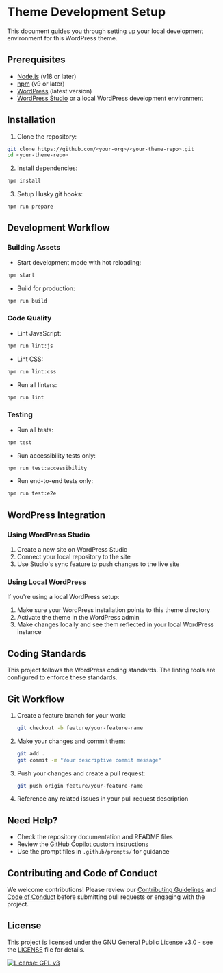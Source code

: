 
# Theme Development Setup

This document guides you through setting up your local development environment for this WordPress theme.

## Prerequisites

- [Node.js](https://nodejs.org/) (v18 or later)
- [npm](https://www.npmjs.com/) (v9 or later)
- [WordPress](https://wordpress.org/) (latest version)
- [WordPress Studio](https://wordpress.com/start/wordpress-studio) or a local WordPress development environment

## Installation

1. Clone the repository:

```bash
git clone https://github.com/<your-org>/<your-theme-repo>.git
cd <your-theme-repo>
```

2. Install dependencies:

```bash
npm install
```

3. Setup Husky git hooks:

```bash
npm run prepare
```

## Development Workflow

### Building Assets

- Start development mode with hot reloading:

```bash
npm start
```

- Build for production:

```bash
npm run build
```

### Code Quality

- Lint JavaScript:

```bash
npm run lint:js
```

- Lint CSS:

```bash
npm run lint:css
```

- Run all linters:

```bash
npm run lint
```

### Testing

- Run all tests:

```bash
npm test
```

- Run accessibility tests only:

```bash
npm run test:accessibility
```

- Run end-to-end tests only:

```bash
npm run test:e2e
```

## WordPress Integration

### Using WordPress Studio

1. Create a new site on WordPress Studio
2. Connect your local repository to the site
3. Use Studio's sync feature to push changes to the live site

### Using Local WordPress

If you're using a local WordPress setup:

1. Make sure your WordPress installation points to this theme directory
2. Activate the theme in the WordPress admin
3. Make changes locally and see them reflected in your local WordPress instance

## Coding Standards

This project follows the WordPress coding standards. The linting tools are configured to enforce these standards.

## Git Workflow

1. Create a feature branch for your work:

    ```bash
    git checkout -b feature/your-feature-name
    ```

2. Make your changes and commit them:

    ```bash
    git add .
    git commit -m "Your descriptive commit message"
    ```

3. Push your changes and create a pull request:

    ```bash
    git push origin feature/your-feature-name
    ```

4. Reference any related issues in your pull request description

## Need Help?

 - Check the repository documentation and README files
 - Review the [GitHub Copilot custom instructions](./.github/custom-instructions.md) 
 - Use the prompt files in `.github/prompts/` for guidance

## Contributing and Code of Conduct

We welcome contributions! Please review our [Contributing Guidelines](https://github.com/lightspeedwp/.github/blob/master/.github/CONTRIBUTING.md) and [Code of Conduct](https://github.com/lightspeedwp/.github/blob/master/.github/CODE_OF_CONDUCT.md) before submitting pull requests or engaging with the project.

## License

This project is licensed under the GNU General Public License v3.0 - see the [LICENSE](LICENSE) file for details.

[![License: GPL v3](https://img.shields.io/badge/License-GPLv3-blue.svg)](https://www.gnu.org/licenses/gpl-3.0)
